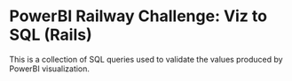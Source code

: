 # PowerBI Railway Challenge: Viz to SQL (Rails)
This is a collection of SQL queries used to validate the values produced by PowerBI visualization.

